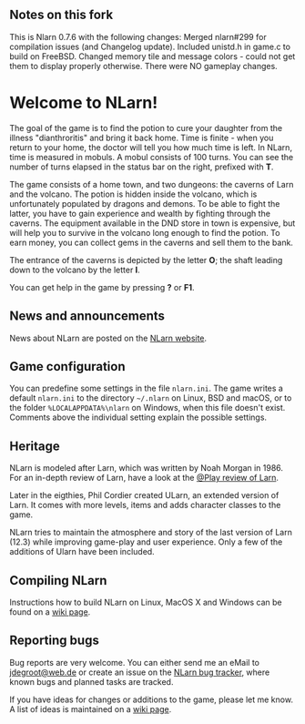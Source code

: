 ## Notes on this fork
This is Nlarn 0.7.6 with the following changes: 
Merged nlarn#299 for compilation issues (and Changelog update). 
Included unistd.h in game.c to build on FreeBSD. 
Changed memory tile and message colors - could not get them to display properly otherwise. 
There were NO gameplay changes.

Welcome to NLarn!
=================

The goal of the game is to find the potion to cure your daughter from the
illness "dianthroritis" and bring it back home. Time is finite - when you
return to your home, the doctor will tell you how much time is left. In
NLarn, time is measured in mobuls. A mobul consists of 100 turns. You can
see the number of turns elapsed in the status bar on the right, prefixed
with **T**.

The game consists of a home town, and two dungeons: the caverns of Larn and
the volcano. The potion is hidden inside the volcano, which is unfortunately
populated by dragons and demons. To be able to fight the latter, you have to
gain experience and wealth by fighting through the caverns. The equipment
available in the DND store in town is expensive, but will help you to survive
in the volcano long enough to find the potion. To earn money, you can collect
gems in the caverns and sell them to the bank.

The entrance of the caverns is depicted by the letter **O**; the shaft leading
down to the volcano by the letter **I**.

You can get help in the game by pressing **?** or **F1**.


## News and announcements

News about NLarn are posted on the [NLarn website](https://nlarn.github.io/).


## Game configuration

You can predefine some settings in the file `nlarn.ini`. The game writes
a default `nlarn.ini` to the directory `~/.nlarn` on Linux, BSD and macOS,
or to the folder `%LOCALAPPDATA%\nlarn` on Windows, when this file doesn't
exist. Comments above the individual setting explain the possible settings.


## Heritage

NLarn is modeled after Larn, which was written by Noah Morgan in 1986.
For an in-depth review of Larn, have a look at the
[@Play review of Larn](http://www.gamesetwatch.com/2008/04/play_larn_or_i_hocked_the_car.php).

Later in the eigthies, Phil Cordier created ULarn, an extended version of
Larn. It comes with more levels, items and adds character classes to the
game.

NLarn tries to maintain the atmosphere and story of the last version of
Larn (12.3) while improving game-play and user experience. Only a few of
the additions of Ularn have been included.


## Compiling NLarn

Instructions how to build NLarn on Linux, MacOS X and Windows can be found on
a [wiki page](https://github.com/nlarn/nlarn/wiki/Building).


## Reporting bugs

Bug reports are very welcome. You can either send me an eMail to
<jdegroot@web.de> or create an issue on the
[NLarn bug tracker](https://github.com/nlarn/nlarn/issues), where
known bugs and planned tasks are tracked.

If you have ideas for changes or additions to the game, please let me know.
A list of ideas is maintained on a [wiki page](https://github.com/nlarn/nlarn/wiki/Ideas).
